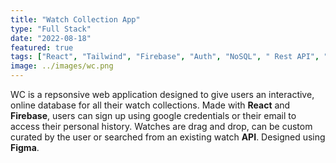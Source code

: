 ```yaml
---
title: "Watch Collection App"
type: "Full Stack"
date: "2022-08-18"
featured: true
tags: ["React", "Tailwind", "Firebase", "Auth", "NoSQL", " Rest API", "Figma"]
image: ../images/wc.png
---
```


WC is a repsonsive web application designed to give users an interactive, online database for all their watch collections. Made with **React** and **Firebase**, users can sign up using google credentials or their email to access their personal history. Watches are drag and drop, can be custom curated by the user or searched from an existing watch **API**. Designed using **Figma**.